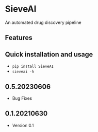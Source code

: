 # SieveAI
An automated drug discovery pipeline

## Features

## Quick installation and usage
* `pip install SieveAI`
* `sieveai -h`

## 0.5.20230606
* Bug Fixes

## 0.1.20210630
* Version 0.1
